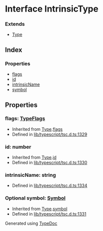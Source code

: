 # Interface IntrinsicType


### Extends
* [Type](ts.type.md)

## Index

### Properties
* [flags](ts.intrinsictype.md#flags)
* [id](ts.intrinsictype.md#id)
* [intrinsicName](ts.intrinsictype.md#intrinsicname)
* [symbol](ts.intrinsictype.md#symbol)

## Properties

### flags: [TypeFlags](../enums/ts.typeflags.md)

* Inherited from [Type](ts.type.md).[flags](ts.type.md#flags)
* Defined in [lib/typescript/tsc.d.ts:1329](https://github.com/kimamula/typedoc/blob/HEAD/src/lib/typescript/tsc.d.ts#L1329)


### id: number

* Inherited from [Type](ts.type.md).[id](ts.type.md#id)
* Defined in [lib/typescript/tsc.d.ts:1330](https://github.com/kimamula/typedoc/blob/HEAD/src/lib/typescript/tsc.d.ts#L1330)


### intrinsicName: string

* Defined in [lib/typescript/tsc.d.ts:1334](https://github.com/kimamula/typedoc/blob/HEAD/src/lib/typescript/tsc.d.ts#L1334)


### Optional symbol: [Symbol](ts.symbol.md)

* Inherited from [Type](ts.type.md).[symbol](ts.type.md#symbol)
* Defined in [lib/typescript/tsc.d.ts:1331](https://github.com/kimamula/typedoc/blob/HEAD/src/lib/typescript/tsc.d.ts#L1331)



Generated using [TypeDoc](http://typedoc.io)
